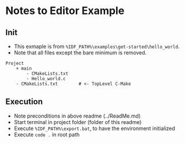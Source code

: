 # Notes to Editor Example

## Init
- This exmaple is from `%IDF_PATH%\examples\get-started\hello_world`. 
- Note that all files except the bare minimum is removed.
``` text
Project
	+ main
		- CMakeLists.txt
		- Hello_world.c
	- CMakeLists.txt 		# <- TopLevel C-Make
```

## Execution
- Note preconditions in above readme (../ReadMe.md)
- Start terminal in project folder (folder of this readme)
- Execute `%IDF_PATH%\export.bat`, to have the environment initialized
- Execute `code .` in root path
